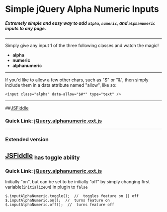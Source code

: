 # Simple jQuery Alpha Numeric Inputs

##### Extremely simple and easy way to add `alpha`, `numeric`, and `alphanumeric` inputs to any page.

---

Simply give any input 1 of the three following classes and watch the magic!
 - **alpha**
 - **numeric**
 - **alphanumeric**

---

If you'd like to allow a few other chars, such as "$" or "&", then simply include them in a data attribute named "allow", like so:
 
    <input class="alpha" data-allow="$#*" type="text" />

---

##[JSFiddle](https://jsfiddle.net/SpYk3/yda2cuoz/)
### Quick Link:  [jQuery.alphanumeric.ext.js](https://cdn.rawgit.com/JDMcKinstry/Simple-jQuery-Alpha-Numeric-Inputs/master/jQuery.alphanumeric.js)

---

### Extended version
## [JSFiddle](https://jsfiddle.net/SpYk3/y7f0qLLd/) <sub>has toggle ability</sub>
### Quick Link:  [jQuery.alphanumeric.ext.js](https://cdn.rawgit.com/JDMcKinstry/Simple-jQuery-Alpha-Numeric-Inputs/master/jQuery.alphanumeric.ext.js)
Initially "on", but can be set to be initially "off" by simply changing first variable(`initializeON`) in plugin to `false`

    $.inputAlphaNumeric.toggle();  //  toggles feature on || off
    $.inputAlphaNumeric.on();  //  turns feature on
    $.inputAlphaNumeric.off();  //  turns feature off
